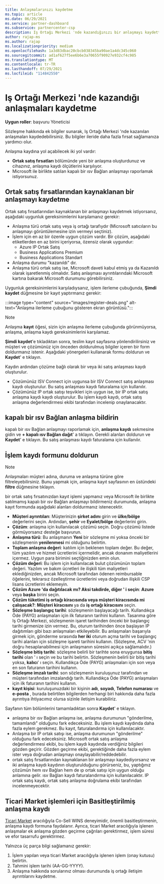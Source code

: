 ```yaml
---
title: Anlaşmalarınızı kaydetme
ms.topic: article
ms.date: 06/29/2021
ms.service: partner-dashboard
ms.subservice: partnercenter-csp
description: Iş Ortağı Merkezi 'nde kazandığınızı bir anlaşmayı kaydettiğinizde, Microsoft 'un gelecekte daha fazla fırsat sağlamasına yardımcı olur.
author: rajap-ms
ms.author: rajap
ms.localizationpriority: medium
ms.openlocfilehash: 1a3d83dbac20cbcb038345ba90ae1a4dc345c060
ms.sourcegitcommit: ad1af627f5ee6b6e3a70655f90927e932cf4c985
ms.translationtype: MT
ms.contentlocale: tr-TR
ms.lasthandoff: 07/29/2021
ms.locfileid: "114842550"
---
```

# <a name="register-deals-youve-won-in-partner-center"></a>Iş Ortağı Merkezi 'nde kazandığı anlaşmaları kaydetme

**Uygun roller**: başvuru Yöneticisi

Sözleşme hakkında ek bilgiler sunarak, Iş Ortağı Merkezi 'nde kazanılan anlaşmaları kaydedebilirsiniz. Bu bilgiler ileride daha fazla fırsat sağlamanıza yardımcı olur.

Anlaşma kaydına yol açabilecek iki yol vardır:

- **Ortak satış fırsatları** bölümünde yeni bir anlaşma oluşturdunuz ve cihazınız, anlaşma kaydı ölçütlerini karşılıyor.
- Microsoft ile birlikte satılan kapalı bir ısv Bağlan anlaşmayı raporlamak istiyorsunuz.

## <a name="register-a-deal-originating-from-a-co-sell-opportunity"></a>Ortak satış fırsatlarından kaynaklanan bir anlaşmayı kaydetme

Ortak satış fırsatlarından kaynaklanan bir anlaşmayı kaydetmek istiyorsanız, aşağıdaki uygunluk gereksinimlerini karşılamanız gerekir:

- Anlaşma türü ortak satış veya iş ortağı tarafıydır (Microsoft satıcıların bu anlaşmayı görüntülemesine izin vermeyi seçtiniz).
- İşlem için en az bir özenle uygun çözüm vardır. Bir çözüm, aşağıdaki etiketlerden en az birini içeriyorsa, özensiz olarak uygundur:
  - Azure IP Ortak Satış
  - Business Applications Premium
  - Business Applications Standart
- Anlaşma durumu "kazanıldı" dır.
- Anlaşma türü ortak satış ise, Microsoft daveti kabul etmiş ya da Kazanıldı olarak işaretlenmiş olmalıdır. Satış anlaşması ayrıntılarındaki Microsoft kartına bakarak Microsoft durumunu görebilirsiniz.

Uygunluk gereksinimlerini karşıladıysanız, işlem ilerleme çubuğunda, **Şimdi kaydet** düğmesine bir kayıt yaptırmanız gerekir:

:::image type="content" source="images/register-deals.png" alt-text="Anlaşma ilerleme çubuğunu gösteren ekran görüntüsü.":::

> [!NOTE]
> Anlaşma **kayıt** öğesi, sizin için anlaşma ilerleme çubuğunda görünmüyorsa, anlaşma, anlaşma kaydı gereksinimlerini karşılamaz.

**Şimdi kaydet**'e tıkladıktan sonra, teslim kayıt sayfasına yönlendirilirsiniz ve müşteri ve çözümünüz için önceden doldurulmuş bilgiler içeren bir form doldurmanız istenir. Aşağıdaki yönergeleri kullanarak formu doldurun ve **Kaydet**' e tıklayın.

Kaydın ardından çözüme bağlı olarak bir veya iki satış anlaşması kaydı oluşturulur.

- Çözümünüz ISV Connect için uygunsa bir ISV Connect satış anlaşması kaydı oluşturulur. Bu satış anlaşması kaydı faturalama için kullanılır.
- Çözümünüz IP ortak satışı teşvikleri için uygun ise, bir IP ortak satış anlaşma kaydı kaydı oluşturulur. Bu işlem kaydı kaydı, ortak satış anlaşma değerlendirmesi ekibi tarafından incelenip onaylanacaktır.

## <a name="report-a-closed-isv-connect-deal"></a>kapalı bir ısv Bağlan anlaşma bildirin

kapalı bir ısv Bağlan anlaşmayı raporlamak için, **anlaşma kaydı** sekmesine gidin ve **+ kapalı ısv Bağlan dağıt**' a tıklayın. Gerekli alanları doldurun ve **Kaydet**' e tıklayın. Bu satış anlaşması kaydı faturalama için kullanılır.

## <a name="fill-out-the-deal-registration-form"></a>İşlem kaydı formunu doldurun

> [!NOTE]
> Anlaşmaları müşteri adına, duruma ve anlaşma türüne göre filtreleyebilirsiniz. Bunu yapmak için, anlaşma kayıt sayfasının en üstündeki **filtre** düğmesine tıklayın.

bir ortak satış fırsatınızdan kayıt işlemi yapmanız veya Microsoft ile birlikte satılmamış kapalı bir ısv Bağlan anlaşmayı bildirmeniz durumunda, anlaşma kayıt formunda aşağıdaki alanları doldurmanız istenecektir.

- **Müşteri ayrıntıları**: Müşterinizin **şirket adını** girin ve **ülke/bölge** değerlerini seçin. Ardından, **şehir** ve **Eyalet/bölge** değerlerini girin.
- **Çözüm**: anlaşma için kullanılacak çözümü seçin. Doğru çözümü listede görmüyorsanız desteğe başvurun.
- **Anlaşma türü**: Bu anlaşmanın **Yeni** bir sözleşme mi yoksa önceki bir sözleşmenin **yenilenmesi** mi olduğunu belirtin.
- **Toplam anlaşma değeri**: katılım için beklenen toplam değer. Bu değer, tüm yazılım ve hizmet ücretlerini içermelidir, ancak donanım maliyetlerini içermez. Uygun para birimini seçtiğinizden emin olun.
- **Çözüm değeri**: Bu işlem için kullanılacak bulut çözümünün toplam değeri. Yazılım ve bakım ücretleri ile ilişkili tüm maliyetleri eklediğinizden, ancak Microsoft tarafından ödenen reimbursable öğelerini, tekrarsız özelleştirme ücretlerini veya doğrudan ilişkili CSP lisans ücretlerini eklemeyin.
- **Çözüm Azure 'da dağıtılacak mı? Aksi takdirde, diğer ' i seçin**: **Azure** veya **başka** birini seçin.
- **Çözüm tüketimi iş ortağı kiracısında veya müşteri kiracısında mi çalışacak?**: **Müşteri kiracısını** ya da **iş ortağı kiracısını** seçin.
- **Sözleşme başlangıç tarihi**: sözleşmenin başlayacağı tarih. Kullandıkça Öde (PAYG) anlaşmaları için ilk faturanın tarihini kullanın. Tasarıma göre Iş Ortağı Merkezi, sözleşmenin işaret tarihinden önceki bir başlangıç tarihi girmenize izin vermez. Bu, oturum tarihinden önce başlayan IP dağıtımları gibi bazı anlaşmaları etkileyebilir. Bu anlaşmaları başarıyla girmek için, gönderme sırasında **her iki** oturum açma tarihi ve başlangıç tarihi alanları için sözleşme işareti tarihini kullanın. (Sözleşme, ACV 'nin doğru hesaplanabilmesi için anlaşmanın süresini açıkça sağlamalıdır.)
- **Sözleşme bitiş tarihi**: sözleşme belirli bir tarihte sona eruygunsa **bitiş tarihi** olan ' ı seçin ve bu tarihi belirtin. Sözleşmenin belirli bir bitiş tarihi yoksa, **kalıcı**' ı seçin. Kullandıkça Öde (PAYG) anlaşmaları için son veya en son faturanın tarihini kullanın.
- **Sözleşme imzalı tarihi**: son sözleşmenin kuruluşunuz tarafından ve müşteri tarafından imzalandığı tarih. Kullandıkça Öde (PAYG) anlaşmaları için ilk faturanın tarihini kullanın.
- **kayıt kişisi**: kuruluşunuzdaki bir kişinin **adı**, **soyadı**, **Telefon numarası** ve **e-posta** , burada belirtilen bilgilerden herhangi biri hakkında daha fazla ayrıntıya ihtiyacımız olursa sizinle iletişim kurabiliriz.

Sayfanın tüm bölümlerini tamamladıktan sonra **Kaydet**' e tıklayın.

- anlaşma bir ısv Bağlan anlaşma ise, anlaşma durumunun "gönderilme, tamamlandı" olduğunu fark edeceksiniz. Bu işlem kaydı kaydında daha fazla eylem gerekmez. Bu kayıt, faturalandırma için kullanılacaktır.
- Anlaşma bir IP ortak satışı ise, anlaşma durumunun "gönderilme" olduğunu fark edeceksiniz. Microsoft ortak satış anlaşma değerlendirmesi ekibi, bu işlem kaydı kaydında verdiğiniz bilgileri gözden geçirir. Gözden geçirme ekibi, gerektiğinde daha fazla eylem ister veya doğrudan anlaşmayı onaylayabilir/reddedebilir.
- ortak satış fırsatlarından kaynaklanan bir anlaşmayı kaydediyorsanız ve iki anlaşma kaydı kaydının oluşturulduğunu görürseniz, bu, yaptığınız çözümün hem ısv Bağlan hem de ıp ortak satışı için uygun olduğu anlamına gelir. ısv Bağlan kaydı faturalandırma için kullanılacaktır. IP ortak satış kaydı, ortak satış anlaşma doğrulama ekibi tarafından incelenmeyecektir.

## <a name="simplified-deal-registration-for-commercial-marketplace-transactions"></a>Ticari Market işlemleri için Basitleştirilmiş anlaşma kaydı

[Ticari Market](https://docs.microsoft.com/azure/marketplace/) aracılığıyla Co-Sell WINS deneyimidir, önemli basitleştirmenin, anlaşma kaydı formuna faydalanır.  Ayrıca, ticari Market aracılığıyla işlenen anlaşmalar ek anlaşma gözden geçirme çağrıları gerektirmez, işlem süresi ve efor tasarrufu gerektirmez.

Yalnızca üç parça bilgi sağlamanız gerekir:

1. İşlem yapılan veya ticari Market aracılığıyla işlenen işlem (onay kutusu) belirtin.
2. Tahmini işlem tarihi (AA-GG-YYYY).
3. Anlaşma hakkında sorularınız olması durumunda iş ortağı iletişim ayrıntılarını kaydetme.
